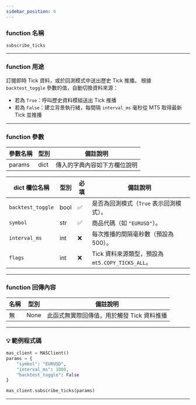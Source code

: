 ```yaml
---
sidebar_position: 4
---
```

### function 名稱

`subscribe_ticks`

---

### function 用途

訂閱即時 Tick 資料，或於回測模式中送出歷史 Tick 推播。 
根據 `backtest_toggle` 參數的值，自動切換資料來源：

- 若為 `True`：呼叫歷史資料模組送出 Tick 推播  
- 若為 `False`：建立背景執行緒，每間隔 `interval_ms` 毫秒從 MT5 取得最新 Tick 並推播

---

### function 參數

| 參數名稱 | 型別 | 備註說明 |
|----------|------|----------|
| params   | dict | 傳入的字典內容如下方欄位說明 |

| dict 欄位名稱      | 型別   |  必填 | 備註說明                                 |
|--------------------|-------|------|-----------------------------------------|
| `backtest_toggle`  | bool  | ✅  | 是否為回測模式（`True` 表示回測模式）。      |
| `symbol`           | str   | ✅  | 商品代碼（如 `"EURUSD"`）。                 |
| `interval_ms`      | int   | ❌  | 每次推播的間隔毫秒數（預設為 500）。         |
| `flags`            | int   | ❌   | Tick 資料來源類型，預設為 `mt5.COPY_TICKS_ALL`。     |

---

### function 回傳內容

| 名稱   | 型別 | 備註說明             |
|--------|------|----------------------|
| 無     | None | 此函式無實際回傳值，用於觸發 Tick 資料推播 |

---

### 💡 範例程式碼

```python
mas_client = MASClient()
params = {
    "symbol": "EURUSD",
    "interval_ms": 1000,
    "backtest_toggle": False
}

mas_client.subscribe_ticks(params)
```
---